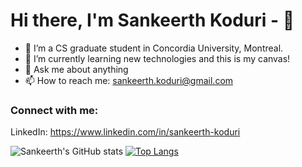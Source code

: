 
# Hi there, I'm Sankeerth Koduri - 👋 

- 🔭 I’m a CS graduate student in Concordia University, Montreal.
- 🌱 I’m currently learning new technologies and this is my canvas!
- 💬 Ask me about anything
- 📫 How to reach me: sankeerth.koduri@gmail.com

### Connect with me:

LinkedIn: https://www.linkedin.com/in/sankeerth-koduri
&nbsp;&nbsp;

![Sankeerth's GitHub stats](https://github-readme-stats.vercel.app/api?username=Sankeerth10&theme=algolia&show_icons=true) [![Top Langs](https://github-readme-stats.vercel.app/api/top-langs/?username=Sankeerth10&layout=compact&theme=algolia)](https://github.com/Sankeerth10/github-readme-stats)


[linkedin]: https://www.linkedin.com/in/mohammedcontractor/
